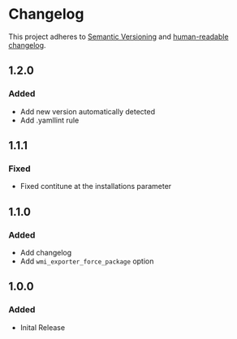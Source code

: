 # Changelog

This project adheres to [Semantic Versioning](https://semver.org/spec/v2.0.0.html)
and [human-readable changelog](https://keepachangelog.com/en/1.0.0/).

## 1.2.0

### Added

- Add new version automatically detected
- Add .yamllint rule

## 1.1.1

### Fixed

- Fixed contitune at the installations parameter

## 1.1.0

### Added

- Add changelog
- Add `wmi_exporter_force_package` option

## 1.0.0

### Added

- Inital Release

